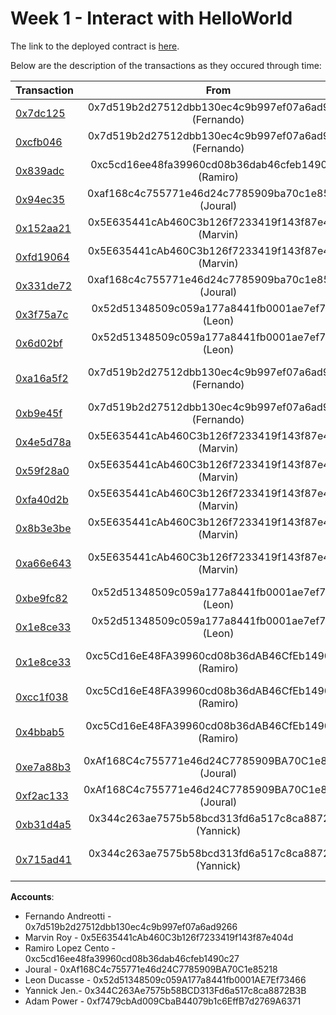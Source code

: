 Week 1 - Interact with HelloWorld
===========================


The link to the deployed contract is [here](https://goerli.etherscan.io/address/0xf743455e4899096fadca47f760714b2a15ef3091).

Below are the description of the transactions as they occured through time:

|Transaction      | From     | Explanation      |
| :---            | :---:    |   :---:          |
| [0x7dc125](https://goerli.etherscan.io/tx/0x7dc125f8cc6d3129471b689ee21c263f3c4b20487b21bbeb5872339d3e752d59) | 0x7d519b2d27512dbb130ec4c9b997ef07a6ad9266 (Fernando) |  Contract Creation at address 0xf743455E4899096faDcA47f760714B2a15eF3091 |
| [0xcfb046](https://goerli.etherscan.io/tx/0xcfb04682e011efd6888ec1d8205ca091b8dfa5ffa21a05a99680e3139844eb58) | 0x7d519b2d27512dbb130ec4c9b997ef07a6ad9266 (Fernando) | Ran setText with value "Hello from Fernando!" |
| [0x839adc](https://goerli.etherscan.io/tx/0x839adce79bc3f4fdbada9eaf8449630ff12f5bb37bffadd3b5ba51a26eb6903a) | 0xc5cd16ee48fa39960cd08b36dab46cfeb1490c27 (Ramiro) | *__Failed__* with error because trying to "setText" without ownership rights |
|[0x94ec35](https://goerli.etherscan.io/tx/0x94ec356d0d2e13e34211db349e034e5d490588cbe3ca432e37613f1082b636b2)| 0xaf168c4c755771e46d24c7785909ba70c1e85218 (Joural)| *__Failed__* with error because trying to transfer ownership without ownership rights |
| [0x152aa21](https://goerli.etherscan.io/tx/0x152aa2176601e5fafc4cc1523f31d51ec1578802f8e4ddbab1a3f391c9041a68) | 0x5E635441cAb460C3b126f7233419f143f87e404d (Marvin) | *__Failed__* with error because trying to "setText" without ownership rights. Will be reverted. |
| [0xfd19064](https://goerli.etherscan.io/tx/0xfd190646f32f9ed4a35ee2239c000a77aacb5651df6fec5c702e40b23954540e) | 0x5E635441cAb460C3b126f7233419f143f87e404d (Marvin) |  *__Failed__* because trying to transfer ownership without ownership rights |
| [0x331de72](https://goerli.etherscan.io/tx/0x331de7214cff268245c4e9710e005c55915dad337370f2871ad155c45c7c9522) |0xaf168c4c755771e46d24c7785909ba70c1e85218 (Joural) | *__Failed__* with error because trying to "setText" without ownership rights. Will be reverted. |
| [0x3f75a7c](https://goerli.etherscan.io/tx/0x3f75a7cddd4a882c75216c344089c70d7ae7ea3ba21ff3774f079a915024cd5e) | 0x52d51348509c059a177a8441fb0001ae7ef7346 (Leon) | *__Failed__*: Ran setText with value "will be reverted bc not owner" |
| [0x6d02bf](https://goerli.etherscan.io/tx/0x6d02bf6b70850b7e77646e52e627ba132d3ee36393f7708cabdd96b3b9986f49) | 0x52d51348509c059a177a8441fb0001ae7ef7346 (Leon) | *__Failed__*: Transfered ownership bc not the owner|
| [0xa16a5f2](https://goerli.etherscan.io/tx/0xa16a5f2aba88dc905d976da0a8ab89f8887968b0d33afb79461e6a310eb6aeab) | 0x7d519b2d27512dbb130ec4c9b997ef07a6ad9266 (Fernando) | Transferred ownership to 0x5E635441cAb460C3b126f7233419f143f87e404d (Marvin) |
| [0xb9e45f](https://goerli.etherscan.io/tx/0xb9e45f762e03532b5a1d193f30ba8fe7b77b9c5313b4a5181acd6040a2655c3c) | 0x7d519b2d27512dbb130ec4c9b997ef07a6ad9266 (Fernando) | *__Failed__* with error because trying to "setText" without ownership rights. Will be reverted.  |
| [0x4e5d78a](https://goerli.etherscan.io/tx/0x4e5d78a3a536b9b38ac8b15d215f7368fab486e0e3389f8f1775316f723410af) | 0x5E635441cAb460C3b126f7233419f143f87e404d (Marvin) | Ran setText with value "Hey"|
| [0x59f28a0](https://goerli.etherscan.io/tx/0x59f28a0340b0fc4042bfce1c3abd29b7aae3e448b1156e10f9541ee3b0212df0) | 0x5E635441cAb460C3b126f7233419f143f87e404d (Marvin) | Ran setText with value "Amazing" |
| [0xfa40d2b](https://goerli.etherscan.io/tx/0xfa40d2b816bcbf3e380559166c2388e8c0b757415a6dd66de0a138c3f36ddea1) | 0x5E635441cAb460C3b126f7233419f143f87e404d (Marvin) | Ran setText with value "" |
| [0x8b3e3be](https://goerli.etherscan.io/tx/0x8b3e3beb45848d666ccbcfe6d3f9bbc76c4f9bade9ff5736251d3053af91f264) | 0x5E635441cAb460C3b126f7233419f143f87e404d (Marvin) | Ran setText with value "Let's go !" |
| [0xa66e643](https://goerli.etherscan.io/tx/0xa66e643fa5e6756e2581d5044a737462d0202577873fcf3c0018d9417a66cb86) | 0x5E635441cAb460C3b126f7233419f143f87e404d (Marvin) | Transfered ownership to 0x52d51348509c059A177a8441fb0001AE7Ef73466 (Leon)|
| [0xbe9fc82](https://goerli.etherscan.io/tx/0xbe9fc8260574c59f385b7ecab2a607711e1fbdd85ac864cb005ffcc6d311dfaa) | 0x52d51348509c059a177a8441fb0001ae7ef7346 (Leon) | Ran setText with value "Hey it's Leon" |
| [0x1e8ce33](https://goerli.etherscan.io/tx/0x1e8ce338c5f4445071e80fb1e400613ca4f9e7fb0c1e8484d1f48baf10d42aa3) | 0x52d51348509c059a177a8441fb0001ae7ef7346 (Leon) | Transfered ownership to 0xc5Cd16eE48FA39960cd08b36dAB46CfEb1490C27 |
| [0x1e8ce33](https://goerli.etherscan.io/tx/0x1e8ce338c5f4445071e80fb1e400613ca4f9e7fb0c1e8484d1f48baf10d42aa3) | 0xc5Cd16eE48FA39960cd08b36dAB46CfEb1490C27 (Ramiro) | Transfered ownership to 0xc5Cd16eE48FA39960cd08b36dAB46CfEb1490C27 (himself) |
| [0xcc1f038](https://goerli.etherscan.io/tx/0xcc1f0385e0cd08df74e9a0a7cd284c0fb644c9c7193f859b9320311fae51cc11) | 0xc5Cd16eE48FA39960cd08b36dAB46CfEb1490C27 (Ramiro) | Ran setText with value "Hello from Ramiro" |
| [0x4bbab5](https://goerli.etherscan.io/tx/0x4bbab5d08af4a95bb4a8a5d6c6c7a57abcfa1faaf856e1503061171611ce5281) | 0xc5Cd16eE48FA39960cd08b36dAB46CfEb1490C27 (Ramiro) | Transfered ownership to 0xAf168C4c755771e46d24C7785909BA70C1e85218 (Joural)  |
| [0xe7a88b3](https://goerli.etherscan.io/tx/0xe7a88b34dc682d20e9fde760e2bd842a3559bc64f1ea2682f2429c5b9f6abfca) | 0xAf168C4c755771e46d24C7785909BA70C1e85218 (Joural) | Ran setText with value "life is great" |
| [0xf2ac133](https://goerli.etherscan.io/tx/0xf2ac13359bb77e763738e431d8821d6147d6c2e5dd74fbf1fad73274fd917e43) | 0xAf168C4c755771e46d24C7785909BA70C1e85218 (Joural) | Transfered ownership to 0x344C263Ae7575b58BCD313Fd6a517c8ca8872B3B |
| [0xb31d4a5](https://goerli.etherscan.io/tx/0xb31d4a557079e65529a2b95890cb54976afa480e8faef37ffff7f2d457e72e4a)         | 0x344c263ae7575b58bcd313fd6a517c8ca8872b3b (Yannick) | Ran setText with value "Let's rock!" |
| [0x715ad41](https://goerli.etherscan.io/tx/0x715ad41ba4077e7f9c09354c01cccd9ff88ae969e225b366f8ba3f29327112d7) | 0x344c263ae7575b58bcd313fd6a517c8ca8872b3b (Yannick) | Transfered ownership to 0xf7479cbAd009CbaB44079b1c6EffB7d2769A6371 (Adam) |



**Accounts**:
- Fernando Andreotti - 0x7d519b2d27512dbb130ec4c9b997ef07a6ad9266
- Marvin Roy - 0x5E635441cAb460C3b126f7233419f143f87e404d
- Ramiro Lopez Cento - 0xc5cd16ee48fa39960cd08b36dab46cfeb1490c27
- Joural - 0xAf168C4c755771e46d24C7785909BA70C1e85218
- Leon Ducasse - 0x52d51348509c059A177a8441fb0001AE7Ef73466
- Yannick Jen.- 0x344C263Ae7575b58BCD313Fd6a517c8ca8872B3B
- Adam Power - 0xf7479cbAd009CbaB44079b1c6EffB7d2769A6371
